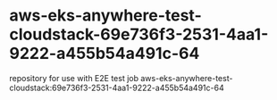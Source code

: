 # aws-eks-anywhere-test-cloudstack-69e736f3-2531-4aa1-9222-a455b54a491c-64
repository for use with E2E test job aws-eks-anywhere-test-cloudstack:69e736f3-2531-4aa1-9222-a455b54a491c-64
